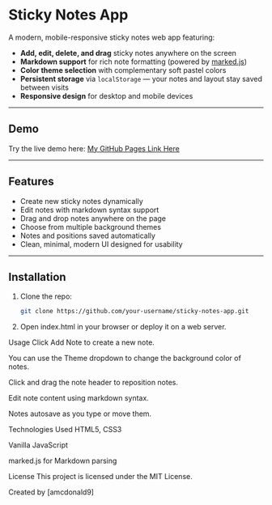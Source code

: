 # Sticky Notes App

A modern, mobile-responsive sticky notes web app featuring:

- **Add, edit, delete, and drag** sticky notes anywhere on the screen
- **Markdown support** for rich note formatting (powered by [marked.js](https://marked.js.org/))
- **Color theme selection** with complementary soft pastel colors
- **Persistent storage** via `localStorage` — your notes and layout stay saved between visits
- **Responsive design** for desktop and mobile devices

---

## Demo

Try the live demo here: [My GitHub Pages Link Here]( https://amcdonald9.github.io/sticky-notes-app/)

---

## Features

- Create new sticky notes dynamically
- Edit notes with markdown syntax support
- Drag and drop notes anywhere on the page
- Choose from multiple background themes
- Notes and positions saved automatically
- Clean, minimal, modern UI designed for usability

---

## Installation

1. Clone the repo:

   ```bash
   git clone https://github.com/your-username/sticky-notes-app.git

2. Open index.html in your browser or deploy it on a web server.

Usage
Click Add Note to create a new note.

You can use the Theme dropdown to change the background color of notes.

Click and drag the note header to reposition notes.

Edit note content using markdown syntax.

Notes autosave as you type or move them.

Technologies Used
HTML5, CSS3

Vanilla JavaScript

marked.js for Markdown parsing

License
This project is licensed under the MIT License.

Created by [amcdonald9]


